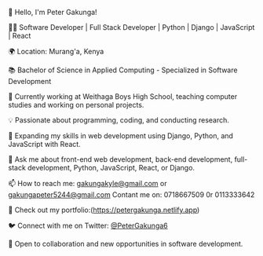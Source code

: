 👋 Hello, I'm Peter Gakunga!

👨‍💻 Software Developer | Full Stack Developer | Python | Django | JavaScript | React

🌍 Location: Murang'a, Kenya

📚 Bachelor of Science in Applied Computing - Specialized in Software Development

🏫 Currently working at Weithaga Boys High School, teaching computer studies and working on personal projects.

💡 Passionate about programming, coding, and conducting research.

🌱 Expanding my skills in web development using Django, Python, and JavaScript with React.

💬 Ask me about front-end web development, back-end development, full-stack development, Python, JavaScript, React, or Django.

📫 How to reach me: gakungakyle@gmail.com or gakungapeter5244@gmail.com
   Contant me on: 0718667509 0r 0113333642

📝 Check out my portfolio:(https://petergakunga.netlify.app)

🐦 Connect with me on Twitter: [@PeterGakunga6](https://twitter.com/PeterGakunga6)

👯 Open to collaboration and new opportunities in software development.


<!---
Gakunga-peter/Gakunga-peter is a ✨ special ✨ repository because its `README.md` (this file) appears on your GitHub profile.
You can click the Preview link to take a look at your changes.
--->
